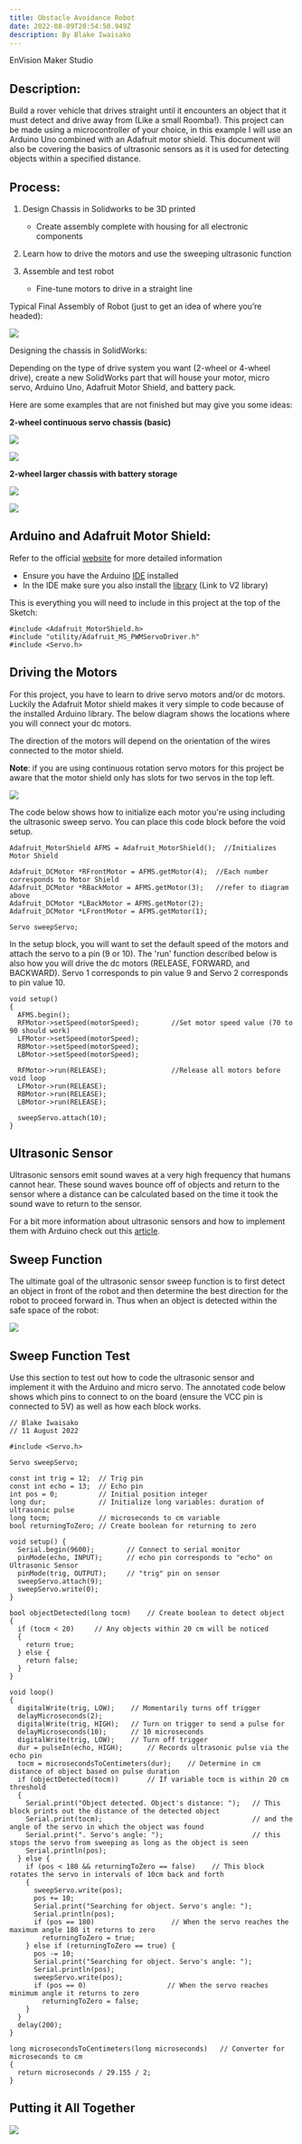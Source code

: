 ```yaml
---
title: Obstacle Avoidance Robot
date: 2022-08-09T20:54:50.949Z
description: By Blake Iwaisako
---
```

<!--StartFragment-->

EnVision Maker Studio

## Description:

Build a rover vehicle that drives straight until it encounters an object that it must detect and drive away from (Like a small Roomba!). This project can be made using a microcontroller of your choice, in this example I will use an Arduino Uno combined with an Adafruit motor shield. This document will also be covering the basics of ultrasonic sensors as it is used for detecting objects within a specified distance. 

## Process:

1. Design Chassis in Solidworks to be 3D printed

   * Create assembly complete with housing for all electronic components
2. Learn how to drive the motors and use the sweeping ultrasonic function
3. Assemble and test robot

   * Fine-tune motors to drive in a straight line

Typical Final Assembly of Robot (just to get an idea of where you’re headed):

![](/images/finalproduct.jpg)

Designing the chassis in SolidWorks:

Depending on the type of drive system you want (2-wheel or 4-wheel drive), create a new SolidWorks part that will house your motor, micro servo, Arduino Uno, Adafruit Motor Shield, and battery pack.

Here are some examples that are not finished but may give you some ideas:

**2-wheel continuous servo chassis (basic)**

![](/images/badchassis1.jpg)

![](/images/badchassis1-2.jpg)

**2-wheel larger chassis with battery storage**

![](/images/badchassis2-2.jpg)

![](/images/badchassis2.jpg)

## Arduino and Adafruit Motor Shield:

Refer to the official [website](https://learn.adafruit.com/adafruit-motor-shield-v2-for-arduino/install-headers) for more detailed information

* Ensure you have the Arduino [IDE](https://www.arduino.cc/en/software) installed
* In the IDE make sure you also install the [library](https://learn.adafruit.com/adafruit-motor-shield-v2-for-arduino/install-software) (Link to V2 library)

This is everything you will need to include in this project at the top of the Sketch:

```
#include <Adafruit_MotorShield.h>
#include "utility/Adafruit_MS_PWMServoDriver.h"
#include <Servo.h>
```

## Driving the Motors

For this project, you have to learn to drive servo motors and/or dc motors. Luckily the Adafruit Motor shield makes it very simple to code because of the installed Arduino library. The below diagram shows the locations where you will connect your dc motors. 

The direction of the motors will depend on the orientation of the wires connected to the motor shield.

**Note**: if you are using continuous rotation servo motors for this project be aware that the motor shield only has slots for two servos in the top left.

![](/images/afms.png)

The code below shows how to initialize each motor you're using including the ultrasonic sweep servo. You can place this code block before the void setup. 

```
Adafruit_MotorShield AFMS = Adafruit_MotorShield();  //Initializes Motor Shield

Adafruit_DCMotor *RFrontMotor = AFMS.getMotor(4);  //Each number corresponds to Motor Shield
Adafruit_DCMotor *RBackMotor = AFMS.getMotor(3);   //refer to diagram above
Adafruit_DCMotor *LBackMotor = AFMS.getMotor(2);
Adafruit_DCMotor *LFrontMotor = AFMS.getMotor(1);

Servo sweepServo;
```

In the setup block, you will want to set the default speed of the motors and attach the servo to a pin (9 or 10).  The 'run' function described below is also how you will drive the dc motors (RELEASE, FORWARD, and BACKWARD). Servo 1 corresponds to pin value 9 and Servo 2 corresponds to pin value 10. 

```
void setup()
{
  AFMS.begin();
  RFMotor->setSpeed(motorSpeed);        //Set motor speed value (70 to 90 should work)
  LFMotor->setSpeed(motorSpeed); 
  RBMotor->setSpeed(motorSpeed);
  LBMotor->setSpeed(motorSpeed);

  RFMotor->run(RELEASE);                //Release all motors before void loop
  LFMotor->run(RELEASE);
  RBMotor->run(RELEASE);
  LBMotor->run(RELEASE);

  sweepServo.attach(10);
}
```

## Ultrasonic Sensor

Ultrasonic sensors emit sound waves at a very high frequency that humans cannot hear. These sound waves bounce off of objects and return to the sensor where a distance can be calculated based on the time it took the sound wave to return to the sensor. 

For a bit more information about ultrasonic sensors and how to implement them with Arduino check out this [article](https://www.arrow.com/en/research-and-events/articles/ultrasonic-sensors-how-they-work-and-how-to-use-them-with-arduino).

## Sweep Function

The ultimate goal of the ultrasonic sensor sweep function is to first detect an object in front of the robot and then determine the best direction for the robot to proceed forward in. Thus when an object is detected within the safe space of the robot:

![](/images/roverradius.jpg)

## Sweep Function Test

Use this section to test out how to code the ultrasonic sensor and implement it with the Arduino and micro servo. The annotated code below shows which pins to connect to on the board (ensure the VCC pin is connected to 5V) as well as how each block works.

```
// Blake Iwaisako
// 11 August 2022

#include <Servo.h>

Servo sweepServo;

const int trig = 12;  // Trig pin 
const int echo = 13;  // Echo pin
int pos = 0;          // Initial position integer
long dur;             // Initialize long variables: duration of ultrasonic pulse 
long tocm;            // microseconds to cm variable
bool returningToZero; // Create boolean for returning to zero

void setup() {
  Serial.begin(9600);        // Connect to serial monitor
  pinMode(echo, INPUT);      // echo pin corresponds to "echo" on Ultrasonic Sensor
  pinMode(trig, OUTPUT);     // "trig" pin on sensor
  sweepServo.attach(9);
  sweepServo.write(0);
}

bool objectDetected(long tocm)    // Create boolean to detect object 
{
  if (tocm < 20)     // Any objects within 20 cm will be noticed
  {
    return true;
  } else {
    return false;
  }
}

void loop()
{
  digitalWrite(trig, LOW);    // Momentarily turns off trigger
  delayMicroseconds(2);       
  digitalWrite(trig, HIGH);   // Turn on trigger to send a pulse for 
  delayMicroseconds(10);      // 10 microseconds
  digitalWrite(trig, LOW);    // Turn off trigger 
  dur = pulseIn(echo, HIGH);      // Records ultrasonic pulse via the echo pin
  tocm = microsecondsToCentimeters(dur);    // Determine in cm distance of object based on pulse duration
  if (objectDetected(tocm))       // If variable tocm is within 20 cm threshold
  {
    Serial.print("Object detected. Object's distance: ");   // This block prints out the distance of the detected object
    Serial.print(tocm);                                     // and the angle of the servo in which the object was found
    Serial.print(". Servo's angle: ");                      // this stops the servo from sweeping as long as the object is seen
    Serial.println(pos);
  } else {
    if (pos < 180 && returningToZero == false)    // This block rotates the servo in intervals of 10cm back and forth
    {
      sweepServo.write(pos);
      pos += 10;
      Serial.print("Searching for object. Servo's angle: ");
      Serial.println(pos);
      if (pos == 180)                   // When the servo reaches the maximum angle 180 it returns to zero
        returningToZero = true;
    } else if (returningToZero == true) {
      pos -= 10;
      Serial.print("Searching for object. Servo's angle: ");
      Serial.println(pos);
      sweepServo.write(pos);
      if (pos == 0)                    // When the servo reaches minimum angle it returns to zero
        returningToZero = false;    
    }
  }
  delay(200);
}

long microsecondsToCentimeters(long microseconds)   // Converter for microseconds to cm
{
  return microseconds / 29.155 / 2;
}
```

## Putting it All Together

![](/images/img-6681.gif)

<!--EndFragment-->